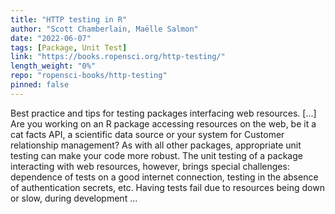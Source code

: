 ```yaml
---
title: "HTTP testing in R"
author: "Scott Chamberlain, Maëlle Salmon"
date: "2022-06-07"
tags: [Package, Unit Test]
link: "https://books.ropensci.org/http-testing/"
length_weight: "0%"
repo: "ropensci-books/http-testing"
pinned: false
---
```


Best practice and tips for testing packages interfacing web resources. [...] Are you working on an R package accessing resources on the web, be it a cat facts API, a scientific data source or your system for Customer relationship management?
As with all other packages, appropriate unit testing can make your code more robust.
The unit testing of a package interacting with web resources, however, brings special challenges:
dependence of tests on a good internet connection, testing in the absence of authentication secrets, etc.
Having tests fail due to resources being down or slow, during development  ...
